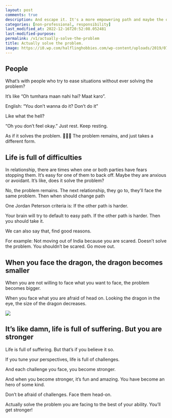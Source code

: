 ```yaml
---
layout: post
comments: true
description: And escape it. It's a more empowering path and maybe the only path.
categories: [non-professional, responsibility]
last_modified_at: 2022-12-16T20:52:08.052481
last-modified-purpose:
permalink: /v1/actually-solve-the-problem
title: Actually solve the problem.
image: https://i0.wp.com/halflinghobbies.com/wp-content/uploads/2019/07/hho_dragon.webp
---
```


## People

What’s with people  who try to ease situations without ever solving the problem?

It’s like “Oh tumhara maan nahi hai? Maat karo”.

English: “You don’t wanna do it? Don’t do it”

Like what the hell?

“Oh you don’t feel okay.” Just rest. Keep resting.

As if it solves the problem. 🤷🏽‍♂️ The problem remains, and just takes a different form.

## Life is full of difficulties

In relationship, there are times when one or both parties have fears stopping them. It’s easy for one of them to back off. Maybe they are anxious or avoidant. It’s like, does it solve the problem?

No, the problem remains. The next relationship, they go to, they’ll face the same problem.
Then when should change path

One Jordan Peterson criteria is: If the other path is harder.

Your brain will try to default to easy path. If the other path is harder. Then you should take it.

We can also say that, find good reasons.

For example: Not moving out of India because you are scared. Doesn’t solve the problem. You shouldn’t be scared. Go move out.

## When you face the dragon, the dragon becomes smaller

When you are not willing to face what you want to face, the problem becomes bigger.

When you face what you are afraid of head on. Looking the dragon in the eye, the size of the dragon decreases.

![](https://www.youtube.com/embed/uS8NNkt3Q9I?controls=0)

## It’s like damn, life is full of suffering. But you are stronger

Life is full of suffering. But that’s if you believe it so.

If you tune your perspectives, life is full of challenges.

And each challenge you face, you become stronger.

And when you become stronger, it’s fun and amazing. You have become an hero of some kind.

Don’t be afraid of challenges. Face them head-on.

Actually solve the problem you are facing to the best of your ability. You’ll get stronger!